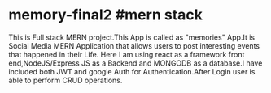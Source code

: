 # memory-final2 #mern stack
This is Full stack MERN project.This App is called as "memories" App.It is Social Media MERN Application that allows users to post interesting events that happened in their Life.
Here I am  using react as a framework front end,NodeJS/Express JS as a Backend and MONGODB as a database.I have included both JWT and google Auth for Authentication.After Login user is able to perform CRUD operations.

